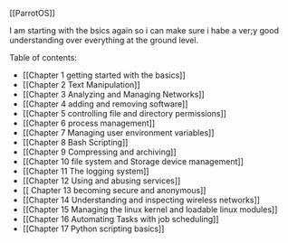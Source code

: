 [[ParrotOS]]

I am starting with the bsics again so i can make sure i habe a ver;y good understanding over everything at the ground level. 

Table of contents:

- [[Chapter 1 getting started with the basics]]
- [[Chapter 2 Text Manipulation]]
- [[Chapter 3 Analyzing and Managing Networks]]
- [[Chapter 4 adding and removing software]]
- [[Chapter 5 controlling file and directory permissions]]
- [[Chapter 6 process management]]
- [[Chapter 7 Managing user environment variables]]
- [[Chapter 8 Bash Scripting]]
- [[Chapter 9 Compressing and archiving]]
- [[Chapter 10 file system and Storage device management]]
- [[Chapter 11 The logging system]]
- [[Chapter 12 Using and abusing services]]
- [[ Chapter 13 becoming secure and anonymous]]
- [[Chapter 14 Understanding and inspecting wireless networks]]
- [[Chapter 15 Managing the linux kernel and loadable linux modules]]
- [[Chapter 16 Automating Tasks with job scheduling]]
- [[Chapter 17 Python scripting basics]]